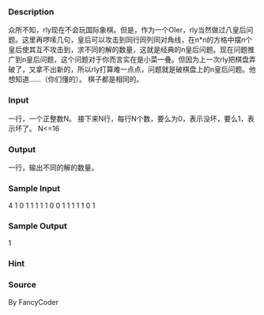 
### Description
众所不知，rly现在不会玩国际象棋。但是，作为一个OIer，rly当然做过八皇后问题。这里再啰嗦几句，皇后可以攻击到同行同列同对角线，在n*n的方格中摆n个皇后使其互不攻击到，求不同的解的数量，这就是经典的n皇后问题。现在问题推广到n皇后问题，这个问题对于你而言实在是小菜一叠。但因为上一次rly把棋盘弄破了，又拿不出新的，所以rly打算难一点点，问题就是破棋盘上的n皇后问题。他想知道……（你们懂的）。
棋子都是相同的。

### Input
一行，一个正整数N。
接下来N行，每行N个数，要么为0，表示没坏，要么1，表示坏了。
N<=16

### Output
一行，输出不同的解的数量。

### Sample Input
4
1 0 1 1
1 1 1 0
0 1 1 1
1 1 0 1

### Sample Output
1
### Hint

### Source
By  FancyCoder